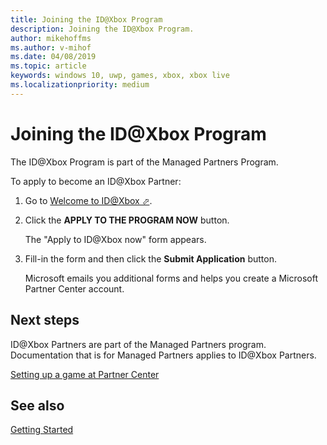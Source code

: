```yaml
---
title: Joining the ID@Xbox Program
description: Joining the ID@Xbox Program.
author: mikehoffms
ms.author: v-mihof
ms.date: 04/08/2019
ms.topic: article
keywords: windows 10, uwp, games, xbox, xbox live
ms.localizationpriority: medium
---
```


# Joining the ID\@Xbox Program

The ID@Xbox Program is part of the Managed Partners Program.

To apply to become an ID@Xbox Partner:

1. Go to <a href="https://www.xbox.com/developers/id" target="_blank">Welcome to ID@Xbox &#11008;</a>.

2. Click the **APPLY TO THE PROGRAM NOW** button.

   The "Apply to ID@Xbox now" form appears.

3. Fill-in the form and then click the **Submit Application** button.

   Microsoft emails you additional forms and helps you create a Microsoft Partner Center account.


## Next steps

ID@Xbox Partners are part of the Managed Partners program.
Documentation that is for Managed Partners applies to ID@Xbox Partners.

[Setting up a game at Partner Center](../setup-partner-center/index.md)


## See also

[Getting Started](../index.md)
